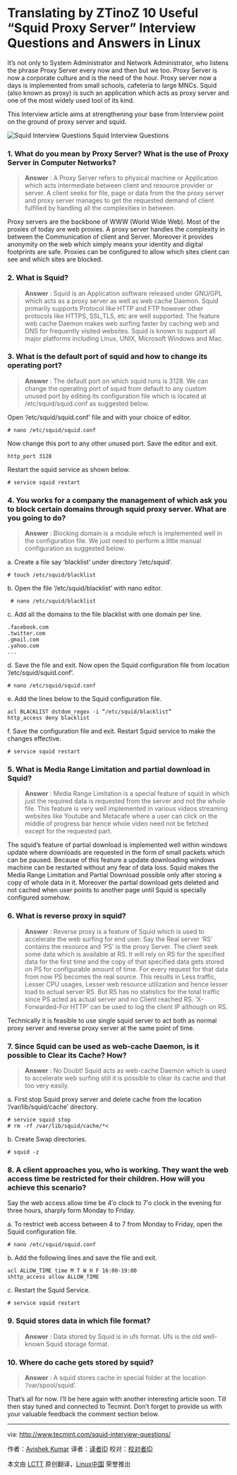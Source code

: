 Translating by ZTinoZ
10 Useful “Squid Proxy Server” Interview Questions and Answers in Linux
================================================================================
It’s not only to System Administrator and Network Administrator, who listens the phrase Proxy Server every now and then but we too. Proxy Server is now a corporate culture and is the need of the hour. Proxy server now a days is implemented from small schools, cafeteria to large MNCs. Squid (also known as proxy) is such an application which acts as proxy server and one of the most widely used tool of its kind.

This Interview article aims at strengthening your base from Interview point on the ground of proxy server and squid.

![Squid Interview Questions](http://www.tecmint.com/wp-content/uploads/2014/07/Squid-Interview-Questions.png)
Squid Interview Questions

### 1. What do you mean by Proxy Server? What is the use of Proxy Server in Computer Networks? ###

> **Answer** : A Proxy Server refers to physical machine or Application which acts intermediate between client and resource provider or server. A client seeks for file, page or data from the the proxy server and proxy server manages to get the requested demand of client fulfilled by handling all the complexities in between.

Proxy servers are the backbone of WWW (World Wide Web). Most of the proxies of today are web proxies. A proxy server handles the complexity in between the Communication of client and Server. Moreover it provides anonymity on the web which simply means your identity and digital footprints are safe. Proxies can be configured to allow which sites client can see and which sites are blocked.

### 2. What is Squid? ###

> **Answer** : Squid is an Application software released under GNU/GPL which acts as a proxy server as well as web cache Daemon. Squid primarily supports Protocol like HTTP and FTP however other protocols like HTTPS, SSL,TLS, etc are well supported. The feature web cache Daemon makes web surfing faster by caching web and DNS for frequently visited websites. Squid is known to support all major platforms including Linux, UNIX, Microsoft Windows and Mac.

### 3. What is the default port of squid and how to change its operating port? ###

> **Answer** : The default port on which squid runs is 3128. We can change the operating port of squid from default to any custom unused port by editing its configuration file which is located at /etc/squid/squid.conf as suggested below.

Open ‘/etc/squid/squid.conf’ file and with your choice of editor.

    # nano /etc/squid/squid.conf

Now change this port to any other unused port. Save the editor and exit.

    http_port 3128

Restart the squid service as shown below.

    # service squid restart

### 4. You works for a company the management of which ask you to block certain domains through squid proxy server. What are you going to do? ###

> **Answer** : Blocking domain is a module which is implemented well in the configuration file. We just need to perform a little manual configuration as suggested below.

a. Create a file say ‘blacklist’ under directory ‘/etc/squid’.

    # touch /etc/squid/blacklist

b. Open the file ‘/etc/squid/blacklist’ with nano editor.

     # nano /etc/squid/blacklist

c. Add all the domains to the file blacklist with one domain per line.

    .facebook.com
    .twitter.com
    .gmail.com
    .yahoo.com
    ...

d. Save the file and exit. Now open the Squid configuration file from location ‘/etc/squid/squid.conf’.

    # nano /etc/squid/squid.conf

e. Add the lines below to the Squid configuration file.

    acl BLACKLIST dstdom_regex -i “/etc/squid/blacklist”
    http_access deny blacklist

f. Save the configuration file and exit. Restart Squid service to make the changes effective.

    # service squid restart

### 5. What is Media Range Limitation and partial download in Squid? ###

> **Answer** : Media Range Limitation is a special feature of squid in which just the required data is requested from the server and not the whole file. This feature is very well implemented in various videos streaming websites like Youtube and Metacafe where a user can click on the middle of progress bar hence whole video need not be fetched except for the requested part.

The squid’s feature of partial download is implemented well within windows update where downloads are requested in the form of small packets which can be paused. Because of this feature a update downloading windows machine can be restarted without any fear of data loss. Squid makes the Media Range Limitation and Partial Download possible only after storing a copy of whole data in it. Moreover the partial download gets deleted and not cached when user points to another page until Squid is specially configured somehow.

### 6. What is reverse proxy in squid? ###

> **Answer** : Reverse proxy is a feature of Squid which is used to accelerate the web surfing for end user. Say the Real server ‘RS’ contains the resource and ‘PS’ is the proxy Server. The client seek some data which is available at RS. It will rely on RS for the specified data for the first time and the copy of that specified data gets stored on PS for configurable amount of time. For every request for that data from now PS becomes the real source. This results in Less traffic, Lesser CPU usages, Lesser web resource utilization and hence lesser load to actual server RS. But RS has no statistics for the total traffic since PS acted as actual server and no Client reached RS. ‘X-Forwarded-For HTTP’ can be used to log the client IP although on RS.

Technically it is feasible to use single squid server to act both as normal proxy server and reverse proxy server at the same point of time.

### 7. Since Squid can be used as web-cache Daemon, is it possible to Clear its Cache? How? ###

> **Answer** : No Doubt! Squid acts as web-cache Daemon which is used to accelerate web surfing still it is possible to clear its cache and that too very easily.

a. First stop Squid proxy server and delete cache from the location ‘/var/lib/squid/cache’ directory.

    # service squid stop
    # rm -rf /var/lib/squid/cache/*<

b. Create Swap directories.

    # squid -z

### 8. A client approaches you, who is working. They want the web access time be restricted for their children. How will you achieve this scenario? ###

Say the web access allow time be 4′o clock to 7′o clock in the evening for three hours, sharply form Monday to Friday.

a. To restrict web access between 4 to 7 from Monday to Friday, open the Squid configuration file.

    # nano /etc/squid/squid.conf

b. Add the following lines and save the file and exit.

    acl ALLOW_TIME time M T W H F 16:00-19:00
    shttp_access allow ALLOW_TIME

c. Restart the Squid Service.

    # service squid restart

### 9. Squid stores data in which file format? ###

> **Answer** : Data stored by Squid is in ufs format. Ufs is the old well-known Squid storage format.

### 10. Where do cache gets stored by squid? ###

> **Answer** : A squid stores cache in special folder at the location ‘/var/spool/squid’.

That’s all for now. I’ll be here again with another interesting article soon. Till then stay tuned and connected to Tecmint. Don’t forget to provide us with your valuable feedback the comment section below.

--------------------------------------------------------------------------------

via: http://www.tecmint.com/squid-interview-questions/

作者：[Avishek Kumar][a]
译者：[译者ID](https://github.com/译者ID)
校对：[校对者ID](https://github.com/校对者ID)

本文由 [LCTT](https://github.com/LCTT/TranslateProject) 原创翻译，[Linux中国](http://linux.cn/) 荣誉推出

[a]:http://www.tecmint.com/author/avishek/
